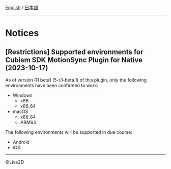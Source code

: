 [English](NOTICE.md) / [日本語](NOTICE.ja.md)

---

# Notices

## [Restrictions] Supported environments for Cubism SDK MotionSync Plugin for Native (2023-10-17)

As of version R1 beta1 (5-r.1-beta.1) of this plugin, only the following environments have been confirmed to work:

* Windows
  * x86
  * x86_64
* macOS
  * x86_64
  * ARM64

The following environments will be supported in due course:

* Android
* iOS

---

©Live2D
